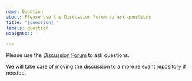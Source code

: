 ```yaml
---
name: Question
about: Please use the Discussion Forum to ask questions
title: "[question] "
labels: question
assignees: ''

---
```


Please use the [Discussion Forum](https://github.com/openwisp/django-loci/discussions) to ask questions.

We will take care of moving the discussion to a more relevant repository if needed.
